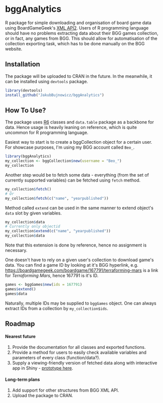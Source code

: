 # bggAnalytics
R package for simple downloading and organisation of board game data using BoardGameGeek's [XML API2](https://boardgamegeek.com/wiki/page/BGG_XML_API2). Users of R programming language should have no problems extracting data about their BGG games collection, or in fact, any games from BGG. This should allow for automatisation of the collection exporting task, which has to be done manually on the BGG website.

## Installation
The package will be uploaded to CRAN in the future. In the meanwhile, it can be installed using `devtools` package.
```r
library(devtools)
install_github("JakubBujnowicz/bggAnalytics")
```

## How To Use?
The package uses [R6](https://r6.r-lib.org/articles/Introduction.html) classes and `data.table` package as a backbone for data. Hence usage is heavily leaning on reference, which is quite uncommon for R programming language.

Easiest way to start is to create a bggCollection object for a certain user. For showcase purposes, I'm using my BGG account called `Beo_`.
```r
library(bggAnalytics)
my_collection <- bggCollection$new(username = "Beo_")
my_collection
```

Another step would be to fetch some data - everything (from the set of currently supported variables) can be fetched using `fetch` method.
```r
my_collection$fetch()
# Or
my_collection$fetch(c("name", "yearpublished"))
```

Method called `extend` can be used in the same manner to extend object's `data` slot by given variables.
```r
my_collection$data
# Currently only objectid
my_collection$extend(c("name", "yearpublished"))
my_collection$data
```
Note that this extension is done by reference, hence no assignment is necessary.

One doesn't have to rely on a given user's collection to download game's data. You can find a game ID by looking at it's BGG hyperlink, e.g. https://boardgamegeek.com/boardgame/167791/terraforming-mars is a link for *Terraforming Mars*, hence 167791 is it's ID.
```r
games <- bggGames$new(ids = 167791)
games$extend()
games$data
```
Naturally, multiple IDs may be supplied to `bggGames` object. One can always extract IDs from a collection by `my_collection$ids`.

## Roadmap
#### Nearest future
1. Provide the documentation for all classes and exported functions.
2. Provide a method for users to easily check available variables and parameters of every class (function/data?).
3. Supply a viewing-friendly version of fetched data along with interactive app in Shiny - [prototype here](https://bujnowiczapps.shinyapps.io/boardgamecollection/).

#### Long-term plans
1. Add support for other structures from BGG XML API.
2. Upload the package to CRAN.
